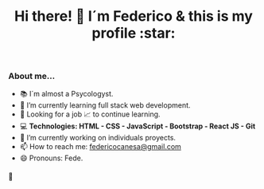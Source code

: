 <h1 align="center"> Hi there! 👋 I´m  Federico & this is my profile :star: </h1></br>


<h3> About me... </h3>

- :books: I´m almost a Psycologyst.
- 🌱 I’m currently learning full stack web development.
- :mag_right: Looking for a job :chart_with_upwards_trend: to continue learning. 
- :computer: **Technologies: HTML - CSS - JavaScript - Bootstrap - React JS - Git**
- 🔭 I’m currently working on individuals proyects. 
- 📫 How to reach me: federicocanesa@gmail.com
- 😄 Pronouns: Fede.


**<h4> :wave: </h4>**
